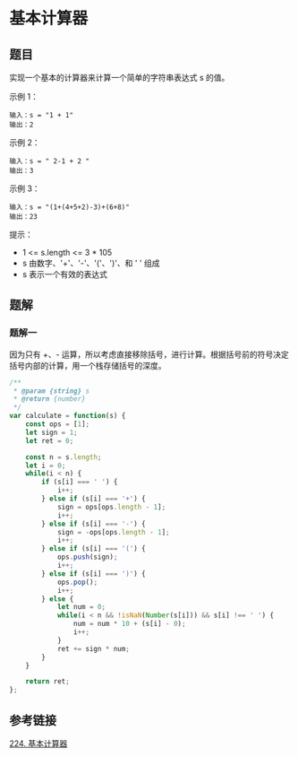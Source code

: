 # 基本计算器

## 题目

实现一个基本的计算器来计算一个简单的字符串表达式 s 的值。 

示例 1：

```
输入：s = "1 + 1"
输出：2
```


示例 2：

```
输入：s = " 2-1 + 2 "
输出：3
```


示例 3：

```
输入：s = "(1+(4+5+2)-3)+(6+8)"
输出：23
```


提示：

- 1 <= s.length <= 3 * 105
- s 由数字、'+'、'-'、'('、')'、和 ' ' 组成
- s 表示一个有效的表达式

## 题解

### 题解一

因为只有 +、- 运算，所以考虑直接移除括号，进行计算。根据括号前的符号决定括号内部的计算，用一个栈存储括号的深度。

```javascript
/**
 * @param {string} s
 * @return {number}
 */
var calculate = function(s) {
    const ops = [1];
    let sign = 1;
    let ret = 0;

    const n = s.length;
    let i = 0;
    while(i < n) {
        if (s[i] === ' ') {
            i++;
        } else if (s[i] === '+') {
            sign = ops[ops.length - 1];
            i++;
        } else if (s[i] === '-') {
            sign = -ops[ops.length - 1];
            i++;
        } else if (s[i] === '(') {
            ops.push(sign);
            i++;
        } else if (s[i] === ')') {
            ops.pop();
            i++;
        } else {
            let num = 0;
            while(i < n && !isNaN(Number(s[i])) && s[i] !== ' ') {
                num = num * 10 + (s[i] - 0);
                i++;
            }
            ret += sign * num;
        }
    }

    return ret;
};
```



## 参考链接

[224. 基本计算器](https://leetcode-cn.com/problems/basic-calculator/)

